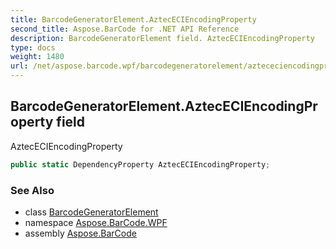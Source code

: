 ```yaml
---
title: BarcodeGeneratorElement.AztecECIEncodingProperty
second_title: Aspose.BarCode for .NET API Reference
description: BarcodeGeneratorElement field. AztecECIEncodingProperty
type: docs
weight: 1480
url: /net/aspose.barcode.wpf/barcodegeneratorelement/aztececiencodingproperty/
---
```

## BarcodeGeneratorElement.AztecECIEncodingProperty field

AztecECIEncodingProperty

```csharp
public static DependencyProperty AztecECIEncodingProperty;
```

### See Also

* class [BarcodeGeneratorElement](../)
* namespace [Aspose.BarCode.WPF](../../barcodegeneratorelement/)
* assembly [Aspose.BarCode](../../../)


